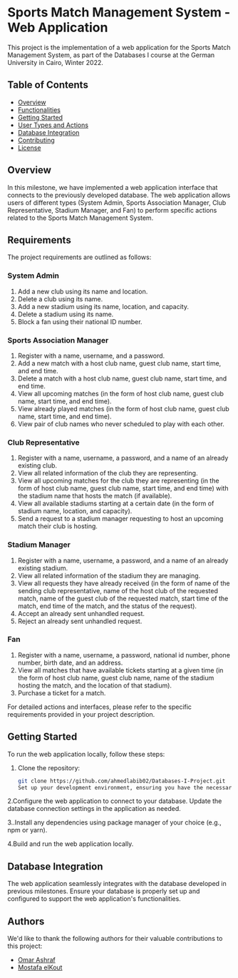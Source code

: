 # Sports Match Management System - Web Application

This project is the implementation of a web application for the Sports Match Management System, as part of the Databases I course at the German University in Cairo, Winter 2022.

## Table of Contents
- [Overview](#overview)
- [Functionalities](#requirements)
- [Getting Started](#getting-started)
- [User Types and Actions](#user-types-and-actions)
- [Database Integration](#database-integration)
- [Contributing](#contributing)
- [License](#license)

## Overview

In this milestone, we have implemented a web application interface that connects to the previously developed database. The web application allows users of different types (System Admin, Sports Association Manager, Club Representative, Stadium Manager, and Fan) to perform specific actions related to the Sports Match Management System.

## Requirements

The project requirements are outlined as follows:

### System Admin

1. Add a new club using its name and location.
2. Delete a club using its name.
3. Add a new stadium using its name, location, and capacity.
4. Delete a stadium using its name.
5. Block a fan using their national ID number.

### Sports Association Manager

1. Register with a name, username, and a password.
2. Add a new match with a host club name, guest club name, start time, and end time.
3. Delete a match with a host club name, guest club name, start time, and end time.
4. View all upcoming matches (in the form of host club name, guest club name, start time, and end time).
5. View already played matches (in the form of host club name, guest club name, start time, and end time).
6. View pair of club names who never scheduled to play with each other.

### Club Representative

1. Register with a name, username, a password, and a name of an already existing club.
2. View all related information of the club they are representing.
3. View all upcoming matches for the club they are representing (in the form of host club name, guest club name, start time, and end time) with the stadium name that hosts the match (if available).
4. View all available stadiums starting at a certain date (in the form of stadium name, location, and capacity).
5. Send a request to a stadium manager requesting to host an upcoming match their club is hosting.

### Stadium Manager

1. Register with a name, username, a password, and a name of an already existing stadium.
2. View all related information of the stadium they are managing.
3. View all requests they have already received (in the form of name of the sending club representative, name of the host club of the requested match, name of the guest club of the requested match, start time of the match, end time of the match, and the status of the request).
4. Accept an already sent unhandled request.
5. Reject an already sent unhandled request.

### Fan

1. Register with a name, username, a password, national id number, phone number, birth date, and an address.
2. View all matches that have available tickets starting at a given time (in the form of host club name, guest club name, name of the stadium hosting the match, and the location of that stadium).
3. Purchase a ticket for a match.

For detailed actions and interfaces, please refer to the specific requirements provided in your project description.

## Getting Started

To run the web application locally, follow these steps:

1. Clone the repository:
   ```bash
   git clone https://github.com/ahmedlabib02/Databases-I-Project.git
   Set up your development environment, ensuring you have the necessary tools and libraries for web development.

2.Configure the web application to connect to your database. Update the database connection settings in the application as needed.

3..Install any dependencies using package manager of your choice (e.g., npm or yarn).

4.Build and run the web application locally.

## Database Integration
The web application seamlessly integrates with the database developed in previous milestones. Ensure your database is properly set up and configured to support the web application's functionalities.

## Authors

We'd like to thank the following authors for their valuable contributions to this project:
- [Omar Ashraf](https://github.com/OmarAshraf-02)
- [Mostafa elKout](https://github.com/Elkott1)



